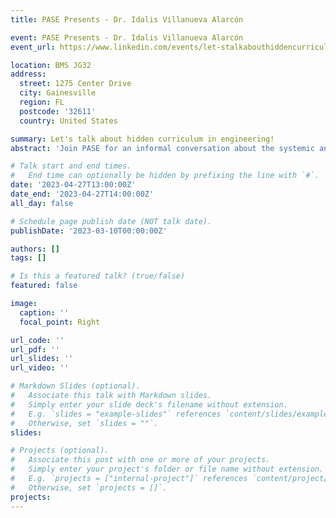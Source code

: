 ```yaml
---
title: PASE Presents - Dr. Idalis Villanueva Alarcón

event: PASE Presents - Dr. Idalis Villanueva Alarcón
event_url: https://www.linkedin.com/events/let-stalkabouthiddencurriculumi7051211283798360065/

location: BMS JG32
address:
  street: 1275 Center Drive
  city: Gainesville
  region: FL
  postcode: '32611'
  country: United States

summary: Let's talk about hidden curriculum in engineering!
abstract: 'Join PASE for an informal conversation about the systemic and structural messaging that impacts the educational experiences of engineering students.'

# Talk start and end times.
#   End time can optionally be hidden by prefixing the line with `#`.
date: '2023-04-27T13:00:00Z'
date_end: '2023-04-27T14:00:00Z'
all_day: false

# Schedule page publish date (NOT talk date).
publishDate: '2023-03-10T00:00:00Z'

authors: []
tags: []

# Is this a featured talk? (true/false)
featured: false

image:
  caption: ''
  focal_point: Right

url_code: ''
url_pdf: ''
url_slides: ''
url_video: ''

# Markdown Slides (optional).
#   Associate this talk with Markdown slides.
#   Simply enter your slide deck's filename without extension.
#   E.g. `slides = "example-slides"` references `content/slides/example-slides.md`.
#   Otherwise, set `slides = ""`.
slides:

# Projects (optional).
#   Associate this post with one or more of your projects.
#   Simply enter your project's folder or file name without extension.
#   E.g. `projects = ["internal-project"]` references `content/project/deep-learning/index.md`.
#   Otherwise, set `projects = []`.
projects:
---
```

